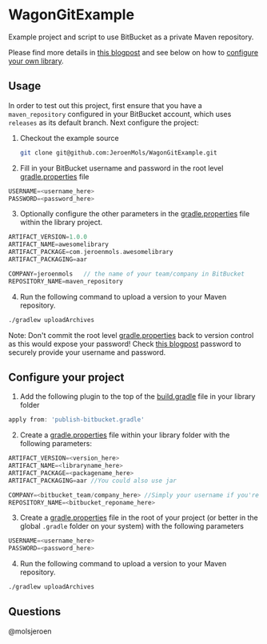 # WagonGitExample
Example project and script to use BitBucket as a private Maven repository.

Please find more details in [this blogpost](http://jeroenmols.com/blog/2016/02/10/wagongit/) and see below on how to [configure your own library](#configure-your-project).

## Usage
In order to test out this project, first ensure that you have a `maven_repository` configured in your BitBucket account, which uses `releases` as its default branch. Next configure the project:

1. Checkout the example source

    ```bash
    git clone git@github.com:JeroenMols/WagonGitExample.git
    ```

2. Fill in your BitBucket username and password in the root level [gradle.properties](https://github.com/JeroenMols/WagonGitExample/blob/master/gradle.properties) file

  ```groovy
  USERNAME=<username_here>
  PASSWORD=<password_here>
  ```

3. Optionally configure the other parameters in the [gradle.properties](https://github.com/JeroenMols/WagonGitExample/blob/master/library/gradle.properties) file within the library project.

  ```groovy
  ARTIFACT_VERSION=1.0.0
  ARTIFACT_NAME=awesomelibrary
  ARTIFACT_PACKAGE=com.jeroenmols.awesomelibrary
  ARTIFACT_PACKAGING=aar

  COMPANY=jeroenmols   // the name of your team/company in BitBucket
  REPOSITORY_NAME=maven_repository
  ```

4. Run the following command to upload a version to your Maven repository.

  ```bash
  ./gradlew uploadArchives
  ```

Note: Don't commit the root level [gradle.properties](https://github.com/JeroenMols/WagonGitExample/blob/master/gradle.properties) back to version control as this would expose your password! Check [this blogpost](http://localhost:4000/blog/2015/08/13/artifactory2/) password to securely provide your username and password.

## Configure your project
1. Add the following plugin to the top of the [build.gradle](https://github.com/JeroenMols/WagonGitExample/blob/master/library/build.gradle) file in your library folder

```groovy
apply from: 'publish-bitbucket.gradle'
```

2. Create a [gradle.properties](https://github.com/JeroenMols/WagonGitExample/blob/master/library/gradle.properties) file within your library folder with the following parameters:

```groovy
ARTIFACT_VERSION=<version_here>
ARTIFACT_NAME=<libraryname_here>
ARTIFACT_PACKAGE=<packagename_here>
ARTIFACT_PACKAGING=aar //You could also use jar

COMPANY=<bitbucket_team/company_here> //Simply your username if you're not part of a team
REPOSITORY_NAME=<bitbucket_reponame_here>
```

3. Create a [gradle.properties](https://github.com/JeroenMols/WagonGitExample/blob/master/gradle.properties) file in the root of your project (or better in the global `.gradle` folder on your system) with the following parameters

  ```groovy
  USERNAME=<username_here>
  PASSWORD=<password_here>
  ```

4. Run the following command to upload a version to your Maven repository.

  ```bash
  ./gradlew uploadArchives
  ```

## Questions
@molsjeroen
